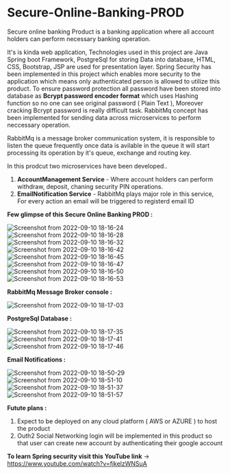 # Secure-Online-Banking-PROD
Secure online banking Product is a banking application where all account holders can perform necessary banking operation.

It's is kinda web application, Technologies used in this project are Java Spring boot Framework, PostgreSql for storing Data into database, HTML, CSS, Bootstrap, JSP are used for presentation layer. Spring Security has been implemented in this project which enables more security to the application which means only authenticated person is allowed to utilize this product. To ensure password protection all password have been stored into database as **Bcrypt password encoder format** which uses Hashing function so no one can see original password ( Plain Text ), Moreover cracking Bcrypt password is really difficult task. RabbitMq concept has been implemented for sending data across microservices to perform neccessary operation. 

RabbitMq is a message broker communication system, it is responsible to listen the queue frequently once data is avilable in the queue it will start processing its operation by it's queue, exchange and routing key.

In this prodcut two microservices have been developed..

1. **AccountManagement Service** - Where account holders can perform withdraw, deposit, chaning security PIN operations.
2. **EmailNotification Service** - RabbitMq plays major role in this service, For every action an email will be triggered to registerd email ID


**Few glimpse of this Secure Online Banking PROD :**

![Screenshot from 2022-09-10 18-16-24](https://user-images.githubusercontent.com/112934529/189484796-ef889832-421b-455e-b06f-e0a8926e3045.png)
![Screenshot from 2022-09-10 18-16-28](https://user-images.githubusercontent.com/112934529/189484899-0c10cb5d-3002-4fb9-bc95-22b80dd33c84.png)
![Screenshot from 2022-09-10 18-16-32](https://user-images.githubusercontent.com/112934529/189484902-23b6d95f-69a2-48eb-96f1-ac97e3811872.png)
![Screenshot from 2022-09-10 18-16-42](https://user-images.githubusercontent.com/112934529/189484904-80a26ca1-7c14-4daf-a2a0-c358befdfe4d.png)
![Screenshot from 2022-09-10 18-16-45](https://user-images.githubusercontent.com/112934529/189484910-94692822-c0bf-4993-ae32-e123d71daf6b.png)
![Screenshot from 2022-09-10 18-16-47](https://user-images.githubusercontent.com/112934529/189484924-cf68aae0-523c-4cd9-beba-8419dfc7af1c.png)
![Screenshot from 2022-09-10 18-16-50](https://user-images.githubusercontent.com/112934529/189484949-96e6270e-7ad0-47de-bcc3-d75d4c0c84e5.png)
![Screenshot from 2022-09-10 18-16-53](https://user-images.githubusercontent.com/112934529/189484954-5fcfb8f5-dbbf-4f72-a2fa-aa1d96207ac6.png)

**RabbitMq Message Broker console :**

![Screenshot from 2022-09-10 18-17-03](https://user-images.githubusercontent.com/112934529/189484970-610da02c-138a-4afd-971e-a8e9dce3b120.png)

**PostgreSql Database :**

![Screenshot from 2022-09-10 18-17-35](https://user-images.githubusercontent.com/112934529/189484980-1670efd2-edb3-4257-87b5-9dbccd22464d.png)
![Screenshot from 2022-09-10 18-17-41](https://user-images.githubusercontent.com/112934529/189484988-6ab8abd1-2cd8-4202-840a-a7b69300360c.png)
![Screenshot from 2022-09-10 18-17-46](https://user-images.githubusercontent.com/112934529/189484990-0a39ff21-31f1-4c35-836c-730ba3dc5878.png)
 
**Email Notifications :**
 
![Screenshot from 2022-09-10 18-50-29](https://user-images.githubusercontent.com/112934529/189485294-3bcc1662-7da4-44e5-bd90-28fa76369db6.png)
![Screenshot from 2022-09-10 18-51-10](https://user-images.githubusercontent.com/112934529/189485300-176d2f2c-6879-49d5-b364-e9412eab4b73.png)
![Screenshot from 2022-09-10 18-51-37](https://user-images.githubusercontent.com/112934529/189485305-a1f78c93-b75f-4c42-b510-6923055b6d70.png)
![Screenshot from 2022-09-10 18-51-57](https://user-images.githubusercontent.com/112934529/189485308-9e474fc1-1e59-4095-93a1-901eadd7b804.png)


**Futute plans :**

1. Expect to be deployed on any cloud platform ( AWS or AZURE ) to host the product
2. Outh2 Social Networking login will be implemented in this product so that user can create new account by authenticating their google account

**To learn Spring security visit this YouTube link** -> https://www.youtube.com/watch?v=fjkelzWNSuA

